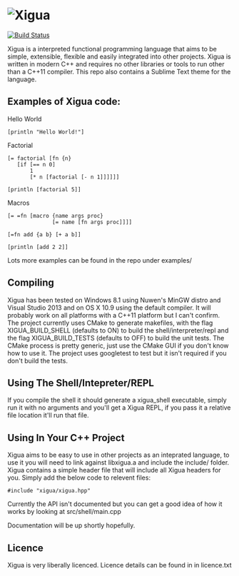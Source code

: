 ![Xigua](http://i.imgur.com/TFpew7Z.png)
===

[![Build Status](https://travis-ci.org/LiquidHelium/XiguaLang.png?branch=master)](https://travis-ci.org/LiquidHelium/XiguaLang)


Xigua is a interpreted functional programming language that aims to be simple, extensible, flexible and easily integrated into other projects. Xigua is written in modern C++ and requires no other libraries or tools to run other than a C++11 compiler. This repo also contains a Sublime Text theme for the language.

Examples of Xigua code:
---

Hello World

    [println "Hello World!"]

Factorial

    [= factorial [fn {n}
       [if [== n 0]
           1
           [* n [factorial [- n 1]]]]]]
    
    [println [factorial 5]]

Macros

    [= =fn [macro {name args proc} 
                  [= name [fn args proc]]]]
    
    [=fn add {a b} [+ a b]]
    
    [println [add 2 2]]
    
Lots more examples can be found in the repo under examples/

Compiling
---

Xigua has been tested on Windows 8.1 using Nuwen's MinGW distro and Visual Studio 2013 and on OS X 10.9 using the default compiler. It will probably work on all platforms with a C++11 platform but I can't confirm. The project currently uses CMake to generate makefiles, with the flag XIGUA_BUILD_SHELL (defaults to ON) to build the shell/interpreter/repl and the flag XIGUA_BUILD_TESTS (defaults to OFF) to build the unit tests. The CMake process is pretty generic, just use the CMake GUI if you don't know how to use it. The project uses googletest to test but it isn't required if you don't build the tests. 

Using The Shell/Intepreter/REPL
---

If you compile the shell it should generate a xigua_shell executable, simply run it with no arguments and you'll get a Xigua REPL, if you pass it a relative file location it'll run that file.


Using In Your C++ Project
---
Xigua aims to be easy to use in other projects as an inteprated language, to use it you will need to link against libxigua.a and include the include/ folder. Xigua contains a simple header file that will include all Xigua headers for you. Simply add the below code to relevent files:

    #include "xigua/xigua.hpp"

Currently the API isn't documented but you can get a good idea of how it works by looking at src/shell/main.cpp

Documentation will be up shortly hopefully.


Licence
---

Xigua is very liberally licenced. Licence details can be found in in licence.txt